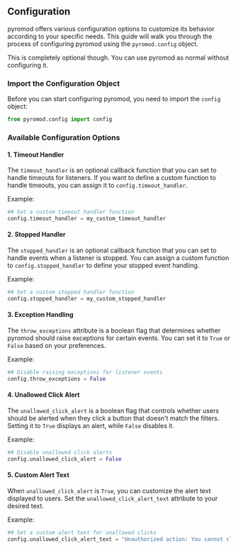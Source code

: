 ## Configuration

pyromod offers various configuration options to customize its behavior according to your specific needs. This guide will walk you through the process of configuring pyromod using the `pyromod.config` object.

This is completely optional though. You can use pyromod as normal without configuring it.

### Import the Configuration Object

Before you can start configuring pyromod, you need to import the `config` object:

```python
from pyromod.config import config
```

### Available Configuration Options

#### 1. Timeout Handler

The `timeout_handler` is an optional callback function that you can set to handle timeouts for listeners. If you want to define a custom function to handle timeouts, you can assign it to `config.timeout_handler`.

Example:

```python
## Set a custom timeout handler function
config.timeout_handler = my_custom_timeout_handler
```

#### 2. Stopped Handler

The `stopped_handler` is an optional callback function that you can set to handle events when a listener is stopped. You can assign a custom function to `config.stopped_handler` to define your stopped event handling.

Example:

```python
## Set a custom stopped handler function
config.stopped_handler = my_custom_stopped_handler
```

#### 3. Exception Handling

The `throw_exceptions` attribute is a boolean flag that determines whether pyromod should raise exceptions for certain events. You can set it to `True` or `False` based on your preferences.

Example:

```python
## Disable raising exceptions for listener events
config.throw_exceptions = False
```

#### 4. Unallowed Click Alert

The `unallowed_click_alert` is a boolean flag that controls whether users should be alerted when they click a button that doesn't match the filters. Setting it to `True` displays an alert, while `False` disables it.

Example:

```python
## Disable unallowed click alerts
config.unallowed_click_alert = False
```

#### 5. Custom Alert Text

When `unallowed_click_alert` is `True`, you can customize the alert text displayed to users. Set the `unallowed_click_alert_text` attribute to your desired text.

Example:

```python
## Set a custom alert text for unallowed clicks
config.unallowed_click_alert_text = "Unauthorized action: You cannot click this button."
```
